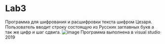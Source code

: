 # Lab3
Программа для шифрования и расшифровки текста шифром Цезаря. Пользователь вводит строку состоящую из Русских заглавных букв а так же цифр и шаг сдвига.
![image](https://user-images.githubusercontent.com/90463760/137735486-c63fd70f-aad7-4cb0-9d12-3a5355566f44.png)
Программа выполнена в visual studio 2019
